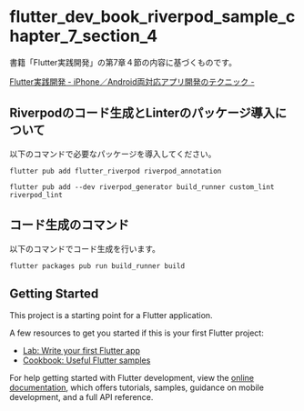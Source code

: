 # flutter_dev_book_riverpod_sample_chapter_7_section_4

書籍「Flutter実践開発」の第7章４節の内容に基づくものです。

[Flutter実践開発 - iPhone／Android両対応アプリ開発のテクニック - ](https://gihyo.jp/book/2024/978-4-297-13993-3)

## Riverpodのコード生成とLinterのパッケージ導入について

以下のコマンドで必要なパッケージを導入してください。

`flutter pub add flutter_riverpod riverpod_annotation`

`flutter pub add --dev riverpod_generator build_runner custom_lint riverpod_lint `

## コード生成のコマンド

以下のコマンドでコード生成を行います。

`flutter packages pub run build_runner build`

## Getting Started

This project is a starting point for a Flutter application.

A few resources to get you started if this is your first Flutter project:

- [Lab: Write your first Flutter app](https://docs.flutter.dev/get-started/codelab)
- [Cookbook: Useful Flutter samples](https://docs.flutter.dev/cookbook)

For help getting started with Flutter development, view the
[online documentation](https://docs.flutter.dev/), which offers tutorials,
samples, guidance on mobile development, and a full API reference.
